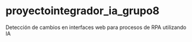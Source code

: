 # proyectointegrador_ia_grupo8
Detección de cambios en interfaces web para procesos de RPA utilizando IA
